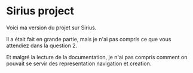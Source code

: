 <h1>Sirius project</h1>

<p>Voici ma version du projet sur Sirius.</p>

<p>Il a était fait en grande partie, mais je n'ai pas compris ce que vous attendiez dans la question 2.</p>
<p>Et malgré la lecture de la documentation, je n'ai pas compris comment on pouvait se servir des representation navigation et creation.</p>
